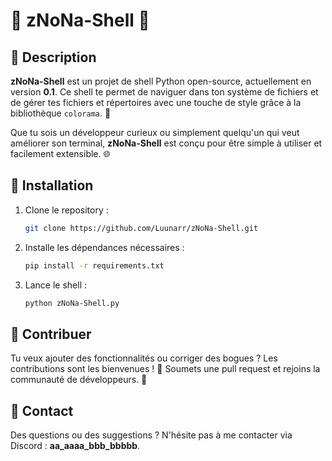 # 🎉 **zNoNa-Shell** 🚀

## 🌟 Description

**zNoNa-Shell** est un projet de shell Python open-source, actuellement en version **0.1**. Ce shell te permet de naviguer dans ton système de fichiers et de gérer tes fichiers et répertoires avec une touche de style grâce à la bibliothèque `colorama`. 🎨

Que tu sois un développeur curieux ou simplement quelqu'un qui veut améliorer son terminal, **zNoNa-Shell** est conçu pour être simple à utiliser et facilement extensible. 🌐

## 🚀 Installation

1. Clone le repository :
   ```bash
   git clone https://github.com/Luunarr/zNoNa-Shell.git
   ```

3. Installe les dépendances nécessaires :
   ```bash
   pip install -r requirements.txt
   ```

4. Lance le shell :
   ```bash
   python zNoNa-Shell.py
   ```

## 🤝 Contribuer

Tu veux ajouter des fonctionnalités ou corriger des bogues ? Les contributions sont les bienvenues ! 🚀 Soumets une pull request et rejoins la communauté de développeurs. 💪

## 💬 Contact

Des questions ou des suggestions ? N'hésite pas à me contacter via Discord : **aa_aaaa_bbb_bbbbb**. 
